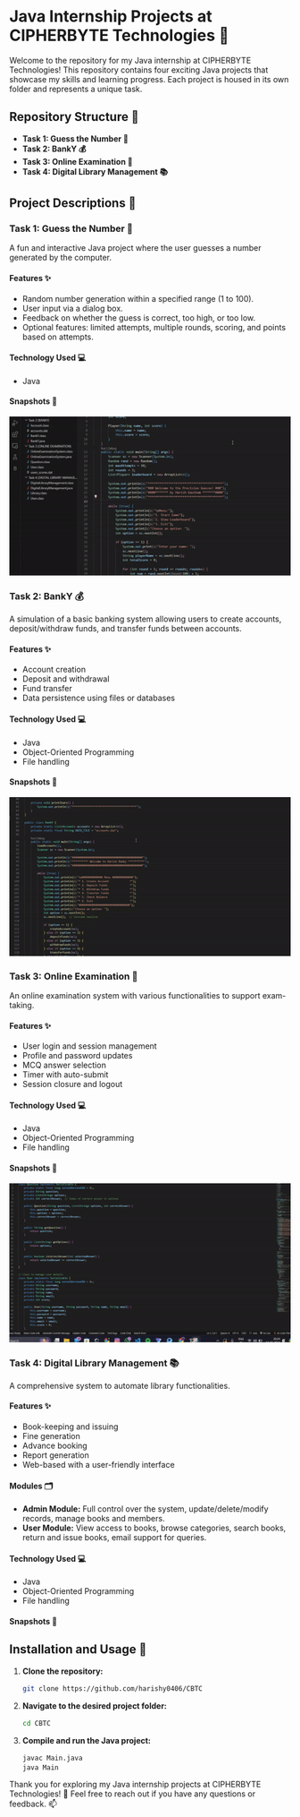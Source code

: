 # Java Internship Projects at CIPHERBYTE Technologies 🚀

Welcome to the repository for my Java internship at CIPHERBYTE Technologies! This repository contains four exciting Java projects that showcase my skills and learning progress. Each project is housed in its own folder and represents a unique task.

## Repository Structure 📂

- **Task 1: Guess the Number 🎲**
- **Task 2: BankY 💰**
- **Task 3: Online Examination 📝**
- **Task 4: Digital Library Management 📚**

## Project Descriptions 📝

### Task 1: Guess the Number 🎲

A fun and interactive Java project where the user guesses a number generated by the computer.

#### Features ✨

- Random number generation within a specified range (1 to 100).
- User input via a dialog box.
- Feedback on whether the guess is correct, too high, or too low.
- Optional features: limited attempts, multiple rounds, scoring, and points based on attempts.

#### Technology Used 💻

- Java

#### Snapshots 📸

![image](https://github.com/harishy0406/CBTC/blob/main/TASK1.gif)


### Task 2: BankY 💰

A simulation of a basic banking system allowing users to create accounts, deposit/withdraw funds, and transfer funds between accounts.

#### Features ✨

- Account creation
- Deposit and withdrawal
- Fund transfer
- Data persistence using files or databases

#### Technology Used 💻

- Java
- Object-Oriented Programming
- File handling 

#### Snapshots 📸

![image](https://github.com/harishy0406/CBTC/blob/main/TASK2.gif)

### Task 3: Online Examination 📝

An online examination system with various functionalities to support exam-taking.

#### Features ✨

- User login and session management
- Profile and password updates
- MCQ answer selection
- Timer with auto-submit
- Session closure and logout

#### Technology Used 💻

- Java
- Object-Oriented Programming
- File handling 

#### Snapshots 📸

![image](https://github.com/harishy0406/CBTC/blob/main/TASK3.gif)

### Task 4: Digital Library Management 📚

A comprehensive system to automate library functionalities.

#### Features ✨

- Book-keeping and issuing
- Fine generation
- Advance booking
- Report generation
- Web-based with a user-friendly interface

#### Modules 🗂️

- **Admin Module:** Full control over the system, update/delete/modify records, manage books and members.
- **User Module:** View access to books, browse categories, search books, return and issue books, email support for queries.

#### Technology Used 💻

- Java
- Object-Oriented Programming
- File handling 

#### Snapshots 📸



## Installation and Usage 🚀

1. **Clone the repository:**
    ```bash
    git clone https://github.com/harishy0406/CBTC
    ```

2. **Navigate to the desired project folder:**
    ```bash
    cd CBTC
    ```

3. **Compile and run the Java project:**
    ```bash
    javac Main.java
    java Main
    ```



Thank you for exploring my Java internship projects at CIPHERBYTE Technologies! 🎉 Feel free to reach out if you have any questions or feedback. 📫
